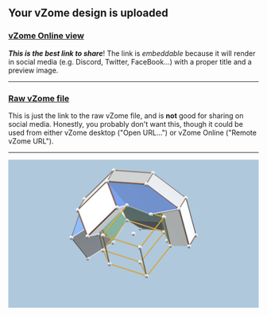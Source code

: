 
## Your vZome design is uploaded

### [vZome Online view][embed]

***This is the best link to share***!  The link is *embeddable* because it will render in social media (e.g. Discord, Twitter, FaceBook...) with a proper title and a preview image.

---

### [Raw vZome file][raw]

This is just the link to the raw vZome file, and is **not** good for
sharing on social media.
Honestly, you probably don't want this, though it could be used from either
vZome desktop ("Open URL...") or vZome Online ("Remote vZome URL").

---

![Image](<Quartetra-and-RD.png>)


[embed]: <https://vzome.com/app/embed.py?url=https://raw.githubusercontent.com/vorth/vzome-sharing/main/2021/11/06/12-43-15-Quartetra-and-RD/Quartetra-and-RD.vZome>
[raw]: <https://raw.githubusercontent.com/vorth/vzome-sharing/main/2021/11/06/12-43-15-Quartetra-and-RD/Quartetra-and-RD.vZome>
